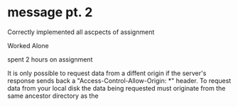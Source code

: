 # message pt. 2

Correctly implemented all ascpects of assignment

Worked Alone

spent 2 hours on assignment

It is only possible to request data from a diffent origin if the server's response sends back a "Access-Control-Allow-Origin: *" header. To request data from your local disk the data being requested must originate from the same ancestor directory as the 